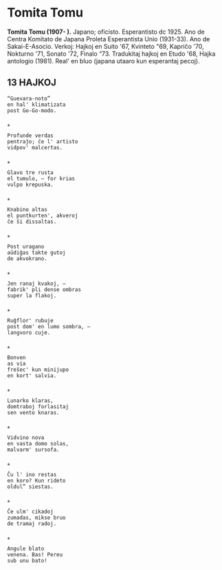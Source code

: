 # Tomita Tomu
**Tomita Tomu (1907- ).** Japano; oficisto. Esperantisto dc 1925. Ano de Centra Komitato de Japana Proleta Esperantista Unio (1931-33). Ano de Sakai-E-Asocio. Verkoj: Hajkoj en Suito '67, Kvinteto "69, Kapriĉo '70, Nokturno '71, Sonato '72, Finalo “73. Tradukitaj hajkoj en Etudo '68, Hajka antologio (1981). Real' en bluo (japana utaaro kun esperantaj pecoj).


## 13 HAJKOJ

    “Guevara-noto”
    en hal' klimatizata
    post Go-Go-modo.

    ⁎

    Profunde verdas
    pentraĵo; ĉe l' artisto
    vidpov' malcertas.

    ⁎

    Glavo tre rusta
    el tumulo, — for krias
    vulpo krepuska.

    ⁎

    Knabino altas
    el puntkurten', akveroj
    ĉe ŝi dissaltas.

    ⁎

    Post uragano
    aŭdiĝas takte gutoj
    de akvokrano.

    ⁎

    Jen ranaj kvakoj, —
    fabrik' pli dense ombras
    super la flakoj.

    ⁎

    Ruĝflor' rubuje
    post dom' en lumo sombra, —
    langvoro cuje.

    ⁎

    Bonven
    as via
    freŝec' kun minijupo
    en kort' salvia.

    ⁎

    Lunarko klaras,
    domtraboj forlasitaj
    sen vento knaras.

    ⁎

    Vidvino nova
    en vasta domo solas,
    malvarm' sursofa.

    ⁎

    Ĉu l' ino restas
    en koro? Kun rideto
    oldul” siestas.

    ⁎

    Ĉe ulm' cikadoj
    zumadas, mikse bruo
    de tramaj radoj.

    ⁎

    Angule blato
    venena. Bas! Pereu
    sub unu bato!
